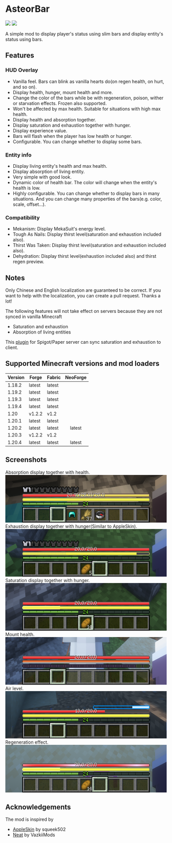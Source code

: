 # AsteorBar

[![](https://img.shields.io/curseforge/dt/959237?logo=curseforge&logoColor=%23000000&label=CurseForge&labelColor=%23f16436&color=%23555555)](https://www.curseforge.com/minecraft/mc-mods/asteorbar)
[![](https://img.shields.io/modrinth/dt/QMWG8bVO?logo=modrinth&logoColor=%23000000&label=Modrinth&labelColor=%2300AF5C&color=%23555555)](https://modrinth.com/mod/asteorbar)

A simple mod to display player's status using slim bars and display entity's status using bars.

## Features

### HUD Overlay

- Vanilla feel. Bars can blink as vanilla hearts do(on regen health, on hurt, and so on).
- Display health, hunger, mount health and more.
- Change the color of the bars while be with regeneration, poison, wither or starvation effects. Frozen also supported.
- Won't be affected by max health. Suitable for situations with high max health.
- Display health and absorption together.
- Display saturation and exhaustion together with hunger.
- Display experience value.
- Bars will flash when the player has low health or hunger.
- Configurable. You can change whether to display some bars.

### Entity info

- Display living entity's health and max health.
- Display absorption of living entity.
- Very simple with good look.
- Dynamic color of health bar. The color will change when the entity's health is low.
- Highly configurable. You can change whether to display bars in many situations. And you can change many properties of the bars(e.g. color,
  scale, offset...).

### Compatibility

- Mekanism: Display MekaSuit's energy level.
- Tough As Nails: Display thirst level(saturation and exhaustion included also).
- Thirst Was Taken: Display thirst level(saturation and exhaustion included also).
- Dehydration: Display thirst level(exhaustion included also) and thirst regen preview.

## Notes

Only Chinese and English localization are guaranteed to be correct. If you want to help with the localization, you can create a pull
request.
Thanks a lot!

The following features will not take effect on servers because they are not synced in vanilla Minecraft

- Saturation and exhaustion
- Absorption of living entities

This [plugin](https://github.com/afoxxvi/AsteorBarServer) for Spigot/Paper server can sync saturation and exhaustion to client.

## Supported Minecraft versions and mod loaders

| Version | Forge  | Fabric | NeoForge |
|---------|--------|--------|:--------:|
| 1.18.2  | latest | latest |          |
| 1.19.2  | latest | latest |          |
| 1.19.3  | latest | latest |          |
| 1.19.4  | latest | latest |          |
| 1.20    | v1.2.2 | v1.2   |          |
| 1.20.1  | latest | latest |          |
| 1.20.2  | latest | latest |  latest  |
| 1.20.3  | v1.2.2 | v1.2   |          |
| 1.20.4  | latest | latest |  latest  |

## Screenshots

Absorption display together with health.
![Absorption](assets/abs.png)
Exhaustion display together with hunger(Similar to AppleSkin).
![Exhaustion](assets/exh.png)
Saturation display together with hunger.
![Saturation](assets/stv.png)
Mount health.
![Mount](assets/mnt.png)
Air level.
![Air](assets/air.png)
Regeneration effect.
![Regeneration](assets/rgn.png)

## Acknowledgements

The mod is inspired by

- [AppleSkin](https://github.com/squeek502/AppleSkin) by squeek502
- [Neat](https://github.com/VazkiiMods/Neat) by VazkiiMods
